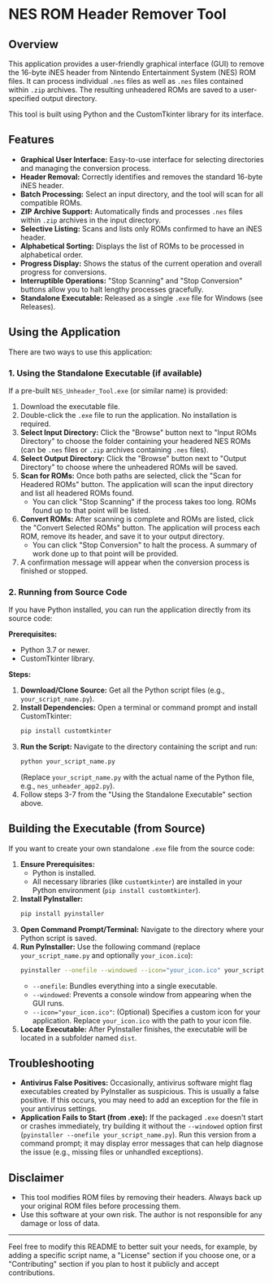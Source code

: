 # NES ROM Header Remover Tool

## Overview

This application provides a user-friendly graphical interface (GUI) to remove the 16-byte iNES header from Nintendo Entertainment System (NES) ROM files. It can process individual `.nes` files as well as `.nes` files contained within `.zip` archives. The resulting unheadered ROMs are saved to a user-specified output directory.

This tool is built using Python and the CustomTkinter library for its interface.

## Features

* **Graphical User Interface:** Easy-to-use interface for selecting directories and managing the conversion process.
* **Header Removal:** Correctly identifies and removes the standard 16-byte iNES header.
* **Batch Processing:** Select an input directory, and the tool will scan for all compatible ROMs.
* **ZIP Archive Support:** Automatically finds and processes `.nes` files within `.zip` archives in the input directory.
* **Selective Listing:** Scans and lists only ROMs confirmed to have an iNES header.
* **Alphabetical Sorting:** Displays the list of ROMs to be processed in alphabetical order.
* **Progress Display:** Shows the status of the current operation and overall progress for conversions.
* **Interruptible Operations:** "Stop Scanning" and "Stop Conversion" buttons allow you to halt lengthy processes gracefully.
* **Standalone Executable:** Released as a single `.exe` file for Windows (see Releases).

## Using the Application

There are two ways to use this application:

### 1. Using the Standalone Executable (if available)

If a pre-built `NES_Unheader_Tool.exe` (or similar name) is provided:

1.  Download the executable file.
2.  Double-click the `.exe` file to run the application. No installation is required.
3.  **Select Input Directory:** Click the "Browse" button next to "Input ROMs Directory" to choose the folder containing your headered NES ROMs (can be `.nes` files or `.zip` archives containing `.nes` files).
4.  **Select Output Directory:** Click the "Browse" button next to "Output Directory" to choose where the unheadered ROMs will be saved.
5.  **Scan for ROMs:** Once both paths are selected, click the "Scan for Headered ROMs" button. The application will scan the input directory and list all headered ROMs found.
    * You can click "Stop Scanning" if the process takes too long. ROMs found up to that point will be listed.
6.  **Convert ROMs:** After scanning is complete and ROMs are listed, click the "Convert Selected ROMs" button. The application will process each ROM, remove its header, and save it to your output directory.
    * You can click "Stop Conversion" to halt the process. A summary of work done up to that point will be provided.
7.  A confirmation message will appear when the conversion process is finished or stopped.

### 2. Running from Source Code

If you have Python installed, you can run the application directly from its source code:

**Prerequisites:**

* Python 3.7 or newer.
* CustomTkinter library.

**Steps:**

1.  **Download/Clone Source:** Get all the Python script files (e.g., `your_script_name.py`).
2.  **Install Dependencies:** Open a terminal or command prompt and install CustomTkinter:
    ```bash
    pip install customtkinter
    ```
3.  **Run the Script:** Navigate to the directory containing the script and run:
    ```bash
    python your_script_name.py
    ```
    (Replace `your_script_name.py` with the actual name of the Python file, e.g., `nes_unheader_app2.py`).
4.  Follow steps 3-7 from the "Using the Standalone Executable" section above.

## Building the Executable (from Source)

If you want to create your own standalone `.exe` file from the source code:

1.  **Ensure Prerequisites:**
    * Python is installed.
    * All necessary libraries (like `customtkinter`) are installed in your Python environment (`pip install customtkinter`).
2.  **Install PyInstaller:**
    ```bash
    pip install pyinstaller
    ```
3.  **Open Command Prompt/Terminal:** Navigate to the directory where your Python script is saved.
4.  **Run PyInstaller:** Use the following command (replace `your_script_name.py` and optionally `your_icon.ico`):
    ```bash
    pyinstaller --onefile --windowed --icon="your_icon.ico" your_script_name.py
    ```
    * `--onefile`: Bundles everything into a single executable.
    * `--windowed`: Prevents a console window from appearing when the GUI runs.
    * `--icon="your_icon.ico"`: (Optional) Specifies a custom icon for your application. Replace `your_icon.ico` with the path to your icon file.
5.  **Locate Executable:** After PyInstaller finishes, the executable will be located in a subfolder named `dist`.

## Troubleshooting

* **Antivirus False Positives:** Occasionally, antivirus software might flag executables created by PyInstaller as suspicious. This is usually a false positive. If this occurs, you may need to add an exception for the file in your antivirus settings.
* **Application Fails to Start (from .exe):** If the packaged `.exe` doesn't start or crashes immediately, try building it without the `--windowed` option first (`pyinstaller --onefile your_script_name.py`). Run this version from a command prompt; it may display error messages that can help diagnose the issue (e.g., missing files or unhandled exceptions).

## Disclaimer

* This tool modifies ROM files by removing their headers. Always back up your original ROM files before processing them.
* Use this software at your own risk. The author is not responsible for any damage or loss of data.

---

Feel free to modify this README to better suit your needs, for example, by adding a specific script name, a "License" section if you choose one, or a "Contributing" section if you plan to host it publicly and accept contributions.
